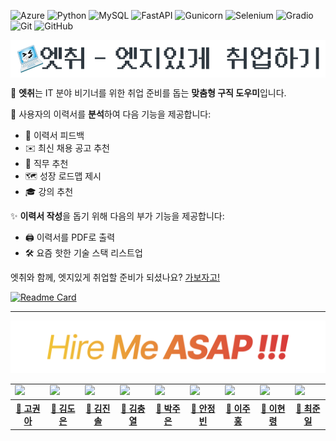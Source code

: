 ![Azure](https://img.shields.io/badge/Azure%20OpenAI-%23412991.svg?style=flat&logo=openai&logoColor=white)
![Python](https://img.shields.io/badge/python-3670A0?style=flat&logo=python&logoColor=white)
![MySQL](https://img.shields.io/badge/mysql-4479A1.svg?style=flat&logo=mysql&logoColor=white)
![FastAPI](https://img.shields.io/badge/FastAPI-005571?style=flat&logo=fastapi&logoColor=white)
![Gunicorn](https://img.shields.io/badge/gunicorn-%298729.svg?style=flat&logo=gunicorn&logoColor=white)
![Selenium](https://img.shields.io/badge/-selenium-%43B02A?style=flat&logo=selenium&logoColor=white)
![Gradio](https://img.shields.io/badge/Gradio-FF6F00?style=flat&logo=gradio&logoColor=white)
![Git](https://img.shields.io/badge/git-%23F05033.svg?style=flat&logo=git&logoColor=white)
![GitHub](https://img.shields.io/badge/github-%23121011.svg?style=flat&logo=github&logoColor=white)

[<img align="center" height="60px" src="resources/엣취-타이틀.png">](#)

🤧 **엣취**는 IT 분야 비기너를 위한 취업 준비를 돕는 **맞춤형 구직 도우미**입니다.

🎯 사용자의 이력서를 **분석**하여 다음 기능을 제공합니다:
- 📝 이력서 피드백
- ✉️ 최신 채용 공고 추천
- 💼 직무 추천
- 🗺️ 성장 로드맵 제시
- 🎓 강의 추천

✨ **이력서 작성**을 돕기 위해 다음의 부가 기능을 제공합니다:
- 🖨️ 이력서를 PDF로 출력
- 🛠️ 요즘 핫한 기술 스택 리스트업

엣취와 함께, 엣지있게 취업할 준비가 되셨나요? [가보자고!](https://github.com/hire-me-asap/hire-me-app)

[![Readme Card](https://github-readme-stats.vercel.app/api/pin/?username=hire-me-asap&repo=hire-me-app&theme=graywhite&show_owner=true)](https://github.com/hire-me-asap/hire-me-app)

---

![](resources/배너.png)
<table>
    <tr>
        <td><img width="480px" src="https://avatars.githubusercontent.com/u/125528101?v=4"></td>
        <td><img width="480px" src="https://avatars.githubusercontent.com/u/192054862?v=4"></td>
        <td><img width="480px" src="https://avatars.githubusercontent.com/u/192054824?v=4"></td>
        <td><img width="480px" src="https://avatars.githubusercontent.com/u/6160273?v=4"></td>
        <td><img width="480px" src="https://avatars.githubusercontent.com/u/86337975?v=4"></td>
        <td><img width="480px" src="https://avatars.githubusercontent.com/u/192055044?v=4"></td>
        <td><img width="480px" src="https://avatars.githubusercontent.com/u/192054707?v=4"></td>
        <td><img width="480px" src="https://avatars.githubusercontent.com/u/31297454?v=4"></td>
        <td><img width="480px" src="https://avatars.githubusercontent.com/u/62494034?v=4"></td>
    </tr>
    <tr>
        <th><a href="https://github.com/Gwona">🍄 고권아</a></th>
        <th><a href="https://github.com/Bosongsae">🚀 김도은</a></th>
        <th><a href="https://github.com/Tinto01">🙉 김진솔</a></th>
        <th><a href="https://github.com/hadenkr">🐻 김충열</a></th>
        <th><a href="https://github.com/jooeun921">🐋 박주은</a></th>
        <th><a href="https://github.com/wjdls001">🐨 안정빈</a></th>
        <th><a href="https://github.com/Ju-hong">🦕 이주홍</a></th>
        <th><a href="https://github.com/zer0ken">🐸 이현령</a></th>
        <th><a href="https://github.com/wnsdlfrns">🐅 최준일</a></th>
    </tr>
</table>
